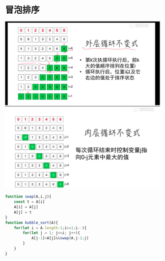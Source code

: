 # 冒泡排序
![](./img/冒泡排序.png) 
![](./img/冒泡排序2.png) 

```js
function swap(A,i,j){
    const t = A[i]
    A[i] = A[j]
    A[j] = t
}
function bubble_sort(A){
    for(let i = A.length-1;i>=1;i--){
        for(let j = 1; j<=i; j++){
            A[j-1]>A[j]&&swap(A,j-1;j)
        }
    }
}
```